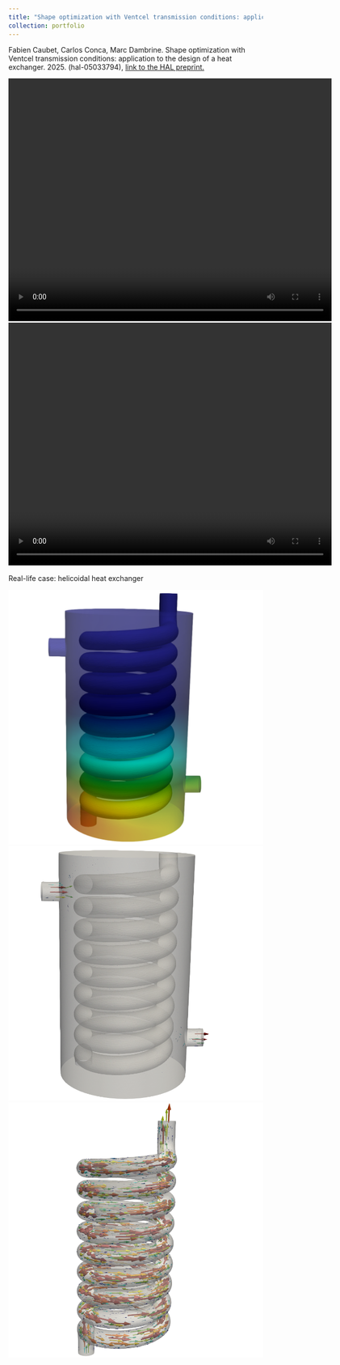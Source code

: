 ```yaml
---
title: "Shape optimization with Ventcel transmission conditions: application to the design of a heat exchanger"
collection: portfolio
---
```


Fabien Caubet, Carlos Conca, Marc Dambrine. Shape optimization with Ventcel transmission conditions: application to the design of a heat exchanger. 2025. (hal-05033794),
 <a href="https://hal.science/hal-05033794v1/document"> link to the HAL preprint.</a> 

<video width="640" height="480" controls>
    <source src="/videos/TemperatureHE1Square.mp4" type="video/mp4">
</video>

<video width="640" height="480" controls>
    <source src="/videos/TemperatureHE2Square.mp4" type="video/mp4">
</video>

Real-life case: helicoidal heat exchanger

<img src="/images/T0CaseHelix.png" alt="Helical heat exchanger" >

<img src="/images/ColdVelocityCaseHelix.png" alt="Isosurfes of the temperature of the cold fluid" >

<img src="/images/HotVelocityCaseHelix.png" alt="Isosurfes of the temperature of the hot fluid" class="inline"/>
